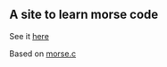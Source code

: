 ## A site to learn morse code

See it [here](https://morse.artomweb.com)

Based on [morse.c](/res/morse.c)
